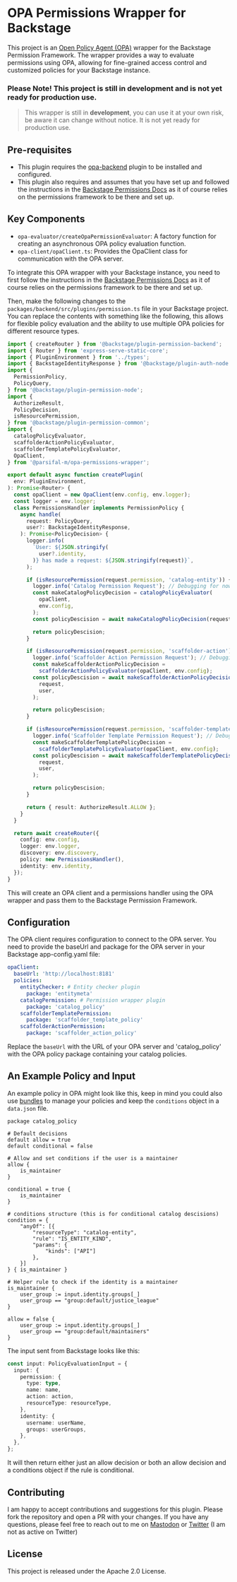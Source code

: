 # OPA Permissions Wrapper for Backstage

This project is an [Open Policy Agent (OPA)](https://github.com/open-policy-agent/opa) wrapper for the Backstage Permission Framework. The wrapper provides a way to evaluate permissions using OPA, allowing for fine-grained access control and customized policies for your Backstage instance.

### **Please Note! This project is still in development and is not yet ready for production use.**

> This wrapper is still in **development**, you can use it at your own risk, be aware it can change without notice. It is not yet ready for production use.

## Pre-requisites

- This plugin requires the [opa-backend](../opa-backend/README.md) plugin to be installed and configured.
- This plugin also requires and assumes that you have set up and followed the instructions in the [Backstage Permissions Docs](https://backstage.io/docs/permissions/overview) as it of course relies on the permissions framework to be there and set up.

## Key Components

- `opa-evaluator/createOpaPermissionEvaluator`: A factory function for creating an asynchronous OPA policy evaluation function.
- `opa-client/opaClient.ts`: Provides the OpaClient class for communication with the OPA server.

To integrate this OPA wrapper with your Backstage instance, you need to first follow the instructions in the [Backstage Permissions Docs](https://backstage.io/docs/permissions/overview) as it of course relies on the permissions framework to be there and set up.

Then, make the following changes to the `packages/backend/src/plugins/permission.ts` file in your Backstage project. You can replace the contents with something like the following, this allows for flexible policy evaluation and the ability to use multiple OPA policies for different resource types.

```typescript
import { createRouter } from '@backstage/plugin-permission-backend';
import { Router } from 'express-serve-static-core';
import { PluginEnvironment } from '../types';
import { BackstageIdentityResponse } from '@backstage/plugin-auth-node';
import {
  PermissionPolicy,
  PolicyQuery,
} from '@backstage/plugin-permission-node';
import {
  AuthorizeResult,
  PolicyDecision,
  isResourcePermission,
} from '@backstage/plugin-permission-common';
import {
  catalogPolicyEvaluator,
  scaffolderActionPolicyEvaluator,
  scaffolderTemplatePolicyEvaluator,
  OpaClient,
} from '@parsifal-m/opa-permissions-wrapper';

export default async function createPlugin(
  env: PluginEnvironment,
): Promise<Router> {
  const opaClient = new OpaClient(env.config, env.logger);
  const logger = env.logger;
  class PermissionsHandler implements PermissionPolicy {
    async handle(
      request: PolicyQuery,
      user?: BackstageIdentityResponse,
    ): Promise<PolicyDecision> {
      logger.info(
        `User: ${JSON.stringify(
          user?.identity,
        )} has made a request: ${JSON.stringify(request)}`,
      );

      if (isResourcePermission(request.permission, 'catalog-entity')) {
        logger.info('Catalog Permission Request'); // Debugging for now
        const makeCatalogPolicyDecision = catalogPolicyEvaluator(
          opaClient,
          env.config,
        );
        const policyDescision = await makeCatalogPolicyDecision(request, user);

        return policyDescision;
      }

      if (isResourcePermission(request.permission, 'scaffolder-action')) {
        logger.info('Scaffolder Action Permission Request'); // Debugging for now
        const makeScaffolderActionPolicyDecision =
          scaffolderActionPolicyEvaluator(opaClient, env.config);
        const policyDescision = await makeScaffolderActionPolicyDecision(
          request,
          user,
        );

        return policyDescision;
      }

      if (isResourcePermission(request.permission, 'scaffolder-template')) {
        logger.info('Scaffolder Template Permission Request'); // Debugging for now
        const makeScaffolderTemplatePolicyDecision =
          scaffolderTemplatePolicyEvaluator(opaClient, env.config);
        const policyDescision = await makeScaffolderTemplatePolicyDecision(
          request,
          user,
        );

        return policyDescision;
      }

      return { result: AuthorizeResult.ALLOW };
    }
  }

  return await createRouter({
    config: env.config,
    logger: env.logger,
    discovery: env.discovery,
    policy: new PermissionsHandler(),
    identity: env.identity,
  });
}
```

This will create an OPA client and a permissions handler using the OPA wrapper and pass them to the Backstage Permission Framework.

## Configuration

The OPA client requires configuration to connect to the OPA server. You need to provide the baseUrl and package for the OPA server in your Backstage app-config.yaml file:

```yaml
opaClient:
  baseUrl: 'http://localhost:8181'
  policies:
    entityChecker: # Entity checker plugin
      package: 'entitymeta'
    catalogPermission: # Permission wrapper plugin
      package: 'catalog_policy'
    scaffolderTemplatePermission:
      package: 'scaffolder_template_policy'
    scaffolderActionPermission:
      package: 'scaffolder_action_policy'
```

Replace the `baseUrl` with the URL of your OPA server and 'catalog_policy' with the OPA policy package containing your catalog policies.

## An Example Policy and Input

An example policy in OPA might look like this, keep in mind you could also use [bundles](https://www.openpolicyagent.org/docs/latest/management-bundles/) to manage your policies and keep the `conditions` object in a `data.json` file.

```rego
package catalog_policy

# Default decisions
default allow = true
default conditional = false

# Allow and set conditions if the user is a maintainer
allow {
    is_maintainer
}

conditional = true {
    is_maintainer
}

# conditions structure (this is for conditional catalog descisions)
condition = {
    "anyOf": [{
        "resourceType": "catalog-entity",
        "rule": "IS_ENTITY_KIND",
        "params": {
            "kinds": ["API"]
        },
    }]
} { is_maintainer }

# Helper rule to check if the identity is a maintainer
is_maintainer {
    user_group := input.identity.groups[_]
    user_group == "group:default/justice_league"
}

allow = false {
    user_group := input.identity.groups[_]
    user_group == "group:default/maintainers"
}
```

The input sent from Backstage looks like this:

```typescript
const input: PolicyEvaluationInput = {
  input: {
    permission: {
      type: type,
      name: name,
      action: action,
      resourceType: resourceType,
    },
    identity: {
      username: userName,
      groups: userGroups,
    },
  },
};
```

It will then return either just an allow decision or both an allow decision and a conditions object if the rule is conditional.

## Contributing

I am happy to accept contributions and suggestions for this plugin. Please fork the repository and open a PR with your changes. If you have any questions, please feel free to reach out to me on [Mastodon](https://hachyderm.io/@parcifal) or [Twitter](https://twitter.com/_PeterM_) (I am not as active on Twitter)

## License

This project is released under the Apache 2.0 License.
